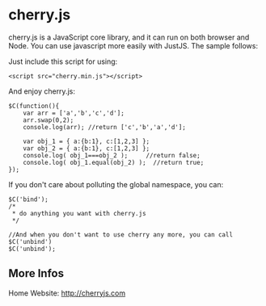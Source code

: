 cherry.js
=========

cherry.js is a JavaScript core library, and it can run on both browser and Node. You can use javascript more easily with JustJS. The sample follows:

Just include this script for using:

    <script src="cherry.min.js"></script>

And enjoy cherry.js:

    $C(function(){
        var arr = ['a','b','c','d'];
        arr.swap(0,2);
        console.log(arr); //return ['c','b','a','d'];

        var obj_1 = { a:{b:1}, c:[1,2,3] };
        var obj_2 = { a:{b:1}, c:[1,2,3] };
        console.log( obj_1===obj_2 );     //return false;
        console.log( obj_1.equal(obj_2) );  //return true;
    });

If you don't care about polluting the global namespace, you can:

    $C('bind');
    /*
     * do anything you want with cherry.js
     */

    //And when you don't want to use cherry any more, you can call $C('unbind')
    $C('unbind');

## More Infos
Home Website: http://cherryjs.com